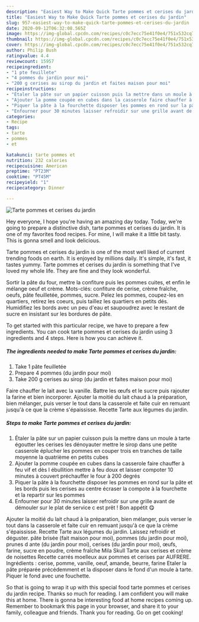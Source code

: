 ```yaml
---
description: "Easiest Way to Make Quick Tarte pommes et cerises du jardin"
title: "Easiest Way to Make Quick Tarte pommes et cerises du jardin"
slug: 957-easiest-way-to-make-quick-tarte-pommes-et-cerises-du-jardin
date: 2020-09-12T06:32:08.565Z
image: https://img-global.cpcdn.com/recipes/c0c7ecc75e41f0e4/751x532cq70/tarte-pommes-et-cerises-du-jardin-photo-principale-de-la-recette.jpg
thumbnail: https://img-global.cpcdn.com/recipes/c0c7ecc75e41f0e4/751x532cq70/tarte-pommes-et-cerises-du-jardin-photo-principale-de-la-recette.jpg
cover: https://img-global.cpcdn.com/recipes/c0c7ecc75e41f0e4/751x532cq70/tarte-pommes-et-cerises-du-jardin-photo-principale-de-la-recette.jpg
author: Philip Bush
ratingvalue: 4.4
reviewcount: 15957
recipeingredient:
- "1 pte feuillete"
- "4 pommes du jardin pour moi"
- "200 g cerises au sirop du jardin et faites maison pour moi"
recipeinstructions:
- "Étaler la pâte sur un papier cuisson puis la mettre dans un moule à tarte égoutter les cerises les dénoyauter mettre le sirop dans une petite casserole éplucher les pommes en couper trois en tranches de taille moyenne la quatrième en petits cubes"
- "Ajouter la pomme coupée en cubes dans la casserole faire chauffer à feu vif et dès l ébullition mettre à feu doux et laisser compoter 10 minutes à couvert préchauffer le four à 200 degrés"
- "Piquer la pâte à la fourchette disposer les pommes en rond sur la pâte et les bords puis les cerises au centre écraser la compote à la fourchette et la repartir sur les pommes"
- "Enfourner pour 30 minutes laisser refroidir sur une grille avant de démouler sur le plat de service c est prêt ! Bon appétit 😋"
categories:
- Recipe
tags:
- tarte
- pommes
- et

katakunci: tarte pommes et 
nutrition: 232 calories
recipecuisine: American
preptime: "PT23M"
cooktime: "PT45M"
recipeyield: "1"
recipecategory: Dinner

---
```



![Tarte pommes et cerises du jardin](https://img-global.cpcdn.com/recipes/c0c7ecc75e41f0e4/751x532cq70/tarte-pommes-et-cerises-du-jardin-photo-principale-de-la-recette.jpg)

Hey everyone, I hope you're having an amazing day today. Today, we're going to prepare a distinctive dish, tarte pommes et cerises du jardin. It is one of my favorites food recipes. For mine, I will make it a little bit tasty. This is gonna smell and look delicious.

Tarte pommes et cerises du jardin is one of the most well liked of current trending foods on earth. It is enjoyed by millions daily. It's simple, it's fast, it tastes yummy. Tarte pommes et cerises du jardin is something that I've loved my whole life. They are fine and they look wonderful.

Sortir la pâte du four, mettre la confiture puis les pommes cuites, et enfin le mélange oeuf et crème. Mots-clés: confiture de cerise, crème fraîche, oeufs, pâte feuilletée, pommes, sucre. Pelez les pommes, coupez-les en quartiers, retirez les coeurs, puis taillez les quartiers en petits dés. Humidifiez les bords avec un peu d&#39;eau et saupoudrez avec le restant de sucre en insistant sur les bordures de pâte.


To get started with this particular recipe, we have to prepare a few ingredients. You can cook tarte pommes et cerises du jardin using 3 ingredients and 4 steps. Here is how you can achieve it.

<!--inarticleads1-->

##### The ingredients needed to make Tarte pommes et cerises du jardin:

1. Take 1 pâte feuilletée
1. Prepare 4 pommes (du jardin pour moi)
1. Take 200 g cerises au sirop (du jardin et faites maison pour moi)


Faire chauffer le lait avec la vanille. Battre les œufs et le sucre puis rajouter la farine et bien incorporer. Ajouter la moitié du lait chaud à la préparation, bien mélanger, puis verser le tout dans la casserole et faite cuir en remuant jusqu&#39;à ce que la crème s&#39;épaississe. Recette Tarte aux légumes du jardin. 

<!--inarticleads2-->

##### Steps to make Tarte pommes et cerises du jardin:

1. Étaler la pâte sur un papier cuisson puis la mettre dans un moule à tarte égoutter les cerises les dénoyauter mettre le sirop dans une petite casserole éplucher les pommes en couper trois en tranches de taille moyenne la quatrième en petits cubes
1. Ajouter la pomme coupée en cubes dans la casserole faire chauffer à feu vif et dès l ébullition mettre à feu doux et laisser compoter 10 minutes à couvert préchauffer le four à 200 degrés
1. Piquer la pâte à la fourchette disposer les pommes en rond sur la pâte et les bords puis les cerises au centre écraser la compote à la fourchette et la repartir sur les pommes
1. Enfourner pour 30 minutes laisser refroidir sur une grille avant de démouler sur le plat de service c est prêt ! Bon appétit 😋


Ajouter la moitié du lait chaud à la préparation, bien mélanger, puis verser le tout dans la casserole et faite cuir en remuant jusqu&#39;à ce que la crème s&#39;épaississe. Recette Tarte aux légumes du jardin. Laissez refroidir et déguster. pâte brisée (fait maison pour moi), pommes (du jardin pour moi), prunes d ante (du jardin pour moi), cerises (du jardin pour moi), œufs, farine, sucre en poudre, crème fraîche Mila Skull Tarte aux cerises et crème de noisettes Recette carrés moelleux aux pommes et cerises par AUFRERE. Ingrédients : cerise, pomme, vanille, oeuf, amande, beurre, farine Etaler la pâte préparée précédemment et la disposer dans le fond d&#39;un moule à tarte. Piquer le fond avec une fouchette. 

So that is going to wrap it up with this special food tarte pommes et cerises du jardin recipe. Thanks so much for reading. I am confident you will make this at home. There is gonna be interesting food at home recipes coming up. Remember to bookmark this page in your browser, and share it to your family, colleague and friends. Thank you for reading. Go on get cooking!
